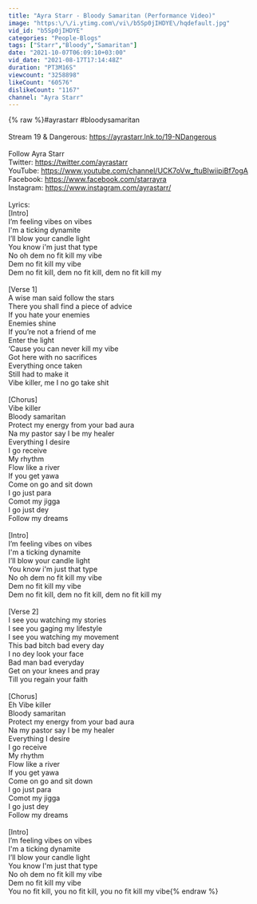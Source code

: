```yaml
---
title: "Ayra Starr - Bloody Samaritan (Performance Video)"
image: "https:\/\/i.ytimg.com\/vi\/b5Sp0jIHDYE\/hqdefault.jpg"
vid_id: "b5Sp0jIHDYE"
categories: "People-Blogs"
tags: ["Starr","Bloody","Samaritan"]
date: "2021-10-07T06:09:10+03:00"
vid_date: "2021-08-17T17:14:48Z"
duration: "PT3M16S"
viewcount: "3258898"
likeCount: "60576"
dislikeCount: "1167"
channel: "Ayra Starr"
---
```

{% raw %}#ayrastarr #bloodysamaritan<br /><br />Stream 19 &amp; Dangerous: <a rel="nofollow" target="blank" href="https://ayrastarr.lnk.to/19-NDangerous">https://ayrastarr.lnk.to/19-NDangerous</a><br /><br />Follow Ayra Starr<br />Twitter: <a rel="nofollow" target="blank" href="https://twitter.com/ayrastarr">https://twitter.com/ayrastarr</a><br />YouTube: <a rel="nofollow" target="blank" href="https://www.youtube.com/channel/UCK7oVw_ftuBIwiipiBf7ogA">https://www.youtube.com/channel/UCK7oVw_ftuBIwiipiBf7ogA</a><br />Facebook: <a rel="nofollow" target="blank" href="https://www.facebook.com/starrayra">https://www.facebook.com/starrayra</a><br />Instagram: <a rel="nofollow" target="blank" href="https://www.instagram.com/ayrastarr/">https://www.instagram.com/ayrastarr/</a><br /><br />Lyrics:<br />[Intro]<br />I’m feeling vibes on vibes <br />I'm a ticking dynamite<br />I’ll blow your candle light<br />You know i'm just that type <br />No oh dem no fit kill my vibe<br />Dem no fit kill my vibe <br />Dem no fit kill, dem no fit kill, dem no fit kill my<br /><br />[Verse 1]<br />A wise man said follow the stars <br />There you shall find a piece of advice<br />If you hate your enemies<br />Enemies shine <br />If you’re not a friend of me <br />Enter the light<br />‘Cause you can never kill my vibe<br />Got here with no sacrifices<br />Everything once taken<br />Still had to make it<br />Vibe killer, me I no go take shit <br /><br />[Chorus]<br />Vibe killer<br />Bloody samaritan<br />Protect my energy from your bad aura <br />Na my pastor say I be my healer<br />Everything I desire<br />I go receive<br />My rhythm<br />Flow like a river<br />If you get yawa<br />Come on go and sit down<br />I go just para <br />Comot my jigga<br />I go just dey<br />Follow my dreams <br /><br />[Intro]<br />I’m feeling vibes on vibes <br />I'm a ticking dynamite<br />I’ll blow your candle light<br />You know i'm just that type <br />No oh dem no fit kill my vibe<br />Dem no fit kill my vibe <br />Dem no fit kill, dem no fit kill, dem no fit kill my<br /><br />[Verse 2]<br />I see you watching my stories<br />I see you gaging my lifestyle <br />I see you watching my movement<br />This bad bitch bad every day<br />I no dey look your face<br />Bad man bad everyday<br />Get on your knees and pray<br />Till you regain your faith<br /><br />[Chorus]<br />Eh Vibe killer<br />Bloody samaritan<br />Protect my energy from your bad aura <br />Na my pastor say I be my healer<br />Everything I desire<br />I go receive<br />My rhythm<br />Flow like a river<br />If you get yawa<br />Come on go and sit down<br />I go just para <br />Comot my jigga<br />I go just dey<br />Follow my dreams <br /><br />[Intro]<br />I’m feeling vibes on vibes <br />I'm a ticking dynamite<br />I’ll blow your candle light<br />You know I'm just that type <br />No oh dem no fit kill my vibe<br />Dem no fit kill my vibe <br />You no fit kill, you no fit kill, you no fit kill my vibe{% endraw %}

